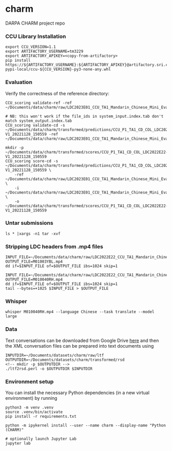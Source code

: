 # charm
DARPA CHARM project repo

### CCU Library Installation
```
export CCU_VERSION=1.1
export ARTIFACTORY_USERNAME=tm3229
export ARTIFACTORY_APIKEY=<copy-from-artifactory>
pip install https://${ARTIFACTORY_USERNAME}:${ARTIFACTORY_APIKEY}@artifactory.sri.com/artifactory/cirano-pypi-local/ccu-${CCU_VERSION}-py3-none-any.whl
```

### Evaluation
Verify the correctness of the reference directory:
```
CCU_scoring validate-ref -ref ~/Documents/data/charm/raw/LDC2023E01_CCU_TA1_Mandarin_Chinese_Mini_Evaluation_Annotation_Unsequestered

# NB: this won't work if the file_ids in system_input.index.tab don't match system_output.index.tab
CCU_scoring validate-cd -s ~/Documents/data/charm/transformed/predictions/CCU_P1_TA1_CD_COL_LDC2022E22-V1_20221128_150559 -ref ~/Documents/data/charm/raw/LDC2023E01_CCU_TA1_Mandarin_Chinese_Mini_Evaluation_Annotation_Unsequestered

mkdir -p ~/Documents/data/charm/transformed/scores/CCU_P1_TA1_CD_COL_LDC2022E22-V1_20221128_150559
CCU_scoring score-cd -s ~/Documents/data/charm/transformed/predictions/CCU_P1_TA1_CD_COL_LDC2022E22-V1_20221128_150559 \
    -ref ~/Documents/data/charm/raw/LDC2023E01_CCU_TA1_Mandarin_Chinese_Mini_Evaluation_Annotation_Unsequestered \
    -i ~/Documents/data/charm/raw/LDC2023E01_CCU_TA1_Mandarin_Chinese_Mini_Evaluation_Annotation_Unsequestered/index_files/COMPLETE.scoring.index.tab \
    -o ~/Documents/data/charm/transformed/scores/CCU_P1_TA1_CD_COL_LDC2022E22-V1_20221128_150559
```

### Untar submissions
```
ls * |xargs -n1 tar -xvf
```

### Stripping LDC headers from .mp4 files
```
INPUT_FILE=~/Documents/data/charm/raw/LDC2022E22_CCU_TA1_Mandarin_Chinese_Mini_Evaluation_Source_Data/data/video/M01003YBL.mp4.ldcc
OUTPUT_FILE=M01003YBL.mp4
dd if=$INPUT_FILE of=$OUTPUT_FILE ibs=1024 skip=1

INPUT_FILE=~/Documents/data/charm/raw/LDC2022E22_CCU_TA1_Mandarin_Chinese_Mini_Evaluation_Source_Data/data/video/M010040RH.mp4.ldcc
OUTPUT_FILE=M010040RH.mp4
dd if=$INPUT_FILE of=$OUTPUT_FILE ibs=1024 skip=1
tail --bytes=+1025 $INPUT_FILE > $OUTPUT_FILE
```

### Whisper
```
whisper M010040RH.mp4 --language Chinese --task translate --model large
```
### Data
Text conversations can be downloaded from Google Drive [here](https://drive.google.com/drive/folders/1y3JdISN1EapNNxGM_mMN_xsQ2nuIgJiY) and then the XML conversation files can be prepared into text documents using
```
INPUTDIR=~/Documents/datasets/charm/raw/ltf
OUTPUTDIR=~/Documents/datasets/charm/transformed/rsd
<!-- mkdir -p $OUTPUTDIR -->
./ltf2rsd.perl -o $OUTPUTDIR $INPUTDIR
``` 

### Environment setup
You can install the necessary Python dependencies (in a new virtual environment) by running
```
python3 -m venv .venv
source .venv/bin/activate
pip install -r requirements.txt

python -m ipykernel install --user --name charm --display-name "Python (CHARM)"

# optionally launch Jupyter Lab
jupyter lab
```